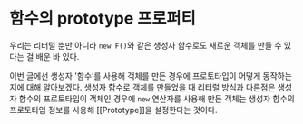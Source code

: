 # 함수의 prototype 프로퍼티

우리는 리터럴 뿐만 아니라 `new F()`와 같은 생성자 함수로도 새로운 객체를 만들 수 있다는 걸 배운 바 있다.

이번 글에선 생성자 '함수’를 사용해 객체를 만든 경우에 프로토타입이 어떻게 동작하는지에 대해 알아보겠다. 생성자 함수로 객체를 만들었을 때 리터럴 방식과 다른점은 생성자 함수의 프로토타입이 객체인 경우에 `new` 연산자를 사용해 만든 객체는 생성자 함수의 프로토타입 정보를 사용해 [[Prototype]]을 설정한다는 것이다.